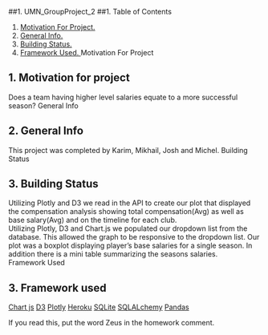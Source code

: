 ##1. UMN_GroupProject_2 
##1. Table of Contents
1. [ Motivation For Project. ](#motiv)
2. [ General Info. ](#Gen)
3. [ Building Status. ](#buildingstatus)
4. [ Framework Used. ](#framework)
Motivation For Project
<a name="motiv"></a>
## 1. Motivation for project
Does a team having higher level salaries equate to a more successful season?
General Info
## 2. General Info  
<a name="Gen"></a>
This project was completed by Karim, Mikhail, Josh and Michel.
Building Status
<a name="buildingstatus"></a>
## 3. Building Status
Utilizing Plotly and D3 we read in the API to create our plot that displayed the compensation analysis showing total compensation(Avg) as well as base salary(Avg) and on the timeline for each club.  
Utilizing Plotly, D3 and Chart.js we populated our dropdown list from the database.  This allowed the graph to be responsive to the dropdown list.  Our plot was a boxplot displaying player’s base salaries for a single season.  In addition there is a mini table summarizing the seasons salaries.  
Framework Used
<a name="framework"></a>
## 3. Framework used
[Chart js](https://www.chartjs.org/)
[D3](https://d3js.org/)
[Plotly](https://plotly.com//)
[Heroku](https://signup.heroku.com/t/platform?c=70130000001xDpdAAE&gclid=Cj0KCQjwu8r4BRCzARIsAA21i_B757e7kiknXsNViUr-mScqw15wM304IXsMapzmuLrYc3xTB7Jz55YaAl3fEALw_wcB)
[SQLite](https://www.sqlite.org/index.html)
[SQLALchemy](https://www.sqlalchemy.org/)
[Pandas](https://pandas.pydata.org/)
 

If you read this, put the word Zeus in the homework comment.
 

